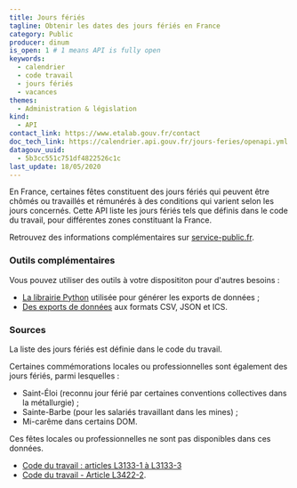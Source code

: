 ```yaml
---
title: Jours fériés
tagline: Obtenir les dates des jours fériés en France
category: Public
producer: dinum
is_open: 1 # 1 means API is fully open
keywords:
  - calendrier
  - code travail
  - jours fériés
  - vacances
themes:
  - Administration & législation
kind:
  - API
contact_link: https://www.etalab.gouv.fr/contact
doc_tech_link: https://calendrier.api.gouv.fr/jours-feries/openapi.yml
datagouv_uuid:
  - 5b3cc551c751df4822526c1c
last_update: 18/05/2020
---
```


En France, certaines fêtes constituent des jours fériés qui peuvent être chômés ou travaillés et rémunérés
à des conditions qui varient selon les jours concernés. Cette API liste les jours fériés tels que définis
dans le code du travail, pour différentes zones constituant la France.

Retrouvez des informations complémentaires sur [service-public.fr](https://www.service-public.fr/particuliers/vosdroits/F2405).

### Outils complémentaires

Vous pouvez utiliser des outils à votre disposititon pour d'autres besoins :

- [La librairie Python](https://github.com/etalab/jours-feries-france) utilisée pour générer les exports de données ;
- [Des exports de données](https://www.data.gouv.fr/fr/datasets/jours-feries-en-france/) aux formats CSV, JSON et ICS.

### Sources

La liste des jours fériés est définie dans le code du travail.

Certaines commémorations locales ou professionnelles sont également des jours fériés, parmi lesquelles :

- Saint-Éloi (reconnu jour férié par certaines conventions collectives dans la métallurgie) ;
- Sainte-Barbe (pour les salariés travaillant dans les mines) ;
- Mi-carême dans certains DOM.

Ces fêtes locales ou professionnelles ne sont pas disponibles dans ces données.

- [Code du travail : articles L3133-1 à L3133-3](https://www.legifrance.gouv.fr/affichCode.do?idSectionTA=LEGISCTA000033008129&cidTexte=LEGITEXT000006072050)
- [Code du travail - Article L3422-2](https://www.legifrance.gouv.fr/affichCodeArticle.do?idArticle=LEGIARTI000035902463&cidTexte=LEGITEXT000006072050).
